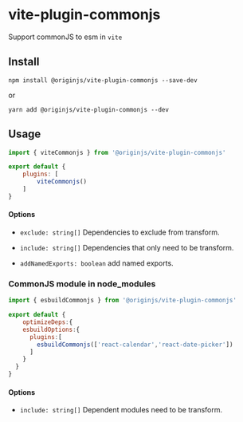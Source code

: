 # vite-plugin-commonjs

Support commonJS to esm in `vite`

## Install
```shell
npm install @originjs/vite-plugin-commonjs --save-dev
```
or
```shell
yarn add @originjs/vite-plugin-commonjs --dev
```

## Usage
```js
import { viteCommonjs } from '@originjs/vite-plugin-commonjs'

export default {
    plugins: [
        viteCommonjs()
    ]
}
```

#### Options

- `exclude: string[]`
  Dependencies to exclude from transform.

-  `include: string[]`
  Dependencies that only need to be transform.

-  `addNamedExports: boolean`
  add named exports.

### CommonJS module in node_modules
```js
import { esbuildCommonjs } from '@originjs/vite-plugin-commonjs'

export default {
    optimizeDeps:{
    esbuildOptions:{
      plugins:[
        esbuildCommonjs(['react-calendar','react-date-picker']) 
      ]
    }
  }
}
```
#### Options

- `include: string[]`
  Dependent modules need to be transform.
